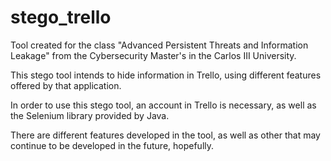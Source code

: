 # stego_trello

Tool created for the class "Advanced Persistent Threats and Information Leakage" from the Cybersecurity Master's in the Carlos III University.

This stego tool intends to hide information in Trello, using different features offered by that application.

In order to use this stego tool, an account in Trello is necessary, as well as the Selenium library provided by Java.

There are different features developed in the tool, as well as other that may continue to be developed in the future, hopefully.

